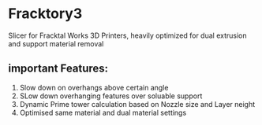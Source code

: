 # Fracktory3
Slicer for Fracktal Works 3D Printers, heavily optimized for dual extrusion and support material removal

## important Features:
1. Slow down on overhangs above certain angle
2. SLow down overhanging features over soluable support
3. Dynamic Prime tower calculation based on Nozzle size and Layer neight
4. Optimised same material and dual material settings
